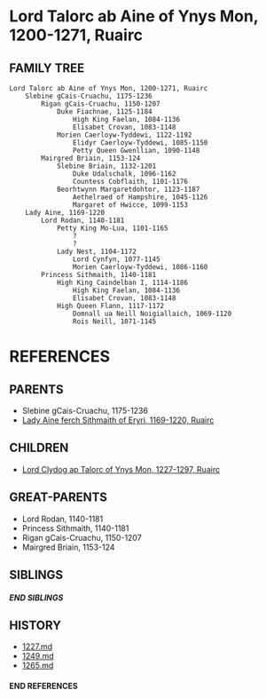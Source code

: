 # Lord Talorc ab Aine of Ynys Mon, 1200-1271, Ruairc

## FAMILY TREE 
```
Lord Talorc ab Aine of Ynys Mon, 1200-1271, Ruairc
    Slebine gCais-Cruachu, 1175-1236    
        Rigan gCais-Cruachu, 1150-1207
            Duke Fiachnae, 1125-1184
                High King Faelan, 1084-1136
                Elisabet Crovan, 1083-1148        
            Morien Caerloyw-Tyddewi, 1122-1192
                Elidyr Caerloyw-Tyddewi, 1085-1150
                Petty Queen Gwenllian, 1090-1148
        Mairgred Briain, 1153-124
            Slebine Briain, 1132-1201
                Duke Udalschalk, 1096-1162
                Countess Cobflaith, 1101-1176
            Beorhtwynn Margaretdohtor, 1123-1187
                Aethelraed of Hampshire, 1045-1126
                Margaret of Hwicce, 1099-1153
    Lady Aine, 1169-1220
        Lord Rodan, 1140-1181
            Petty King Mo-Lua, 1101-1165
                ?
                ?
            Lady Nest, 1104-1172
                Lord Cynfyn, 1077-1145
                Morien Caerloyw-Tyddewi, 1086-1160
        Princess Sithmaith, 1140-1181
            High King Caindelban I, 1114-1186
                High King Faelan, 1084-1136
                Elisabet Crovan, 1083-1148        
            High Queen Flann, 1117-1172
                Domnall ua Neill Noigiallaich, 1069-1120
                Rois Neill, 1071-1145
```


# REFERENCES

## PARENTS 
* Slebine gCais-Cruachu, 1175-1236
* [Lady Aine ferch Sithmaith of Eryri, 1169-1220, Ruairc](p/aine_ferch_sithmaith_1169.md)

## CHILDREN 
* [Lord Clydog ap Talorc of Ynys Mon, 1227-1297, Ruairc](p/clydog_ap_talorc_1227.md)


## GREAT-PARENTS 
* Lord Rodan, 1140-1181
* Princess Sithmaith, 1140-1181
* Rigan gCais-Cruachu, 1150-1207
* Mairgred Briain, 1153-124

## SIBLINGS

##### END SIBLINGS  
## HISTORY
* [1227.md](../h/1227.md)
* [1249.md](../h/1249.md)
* [1265.md](../h/1265.md)

#### END REFERENCES
